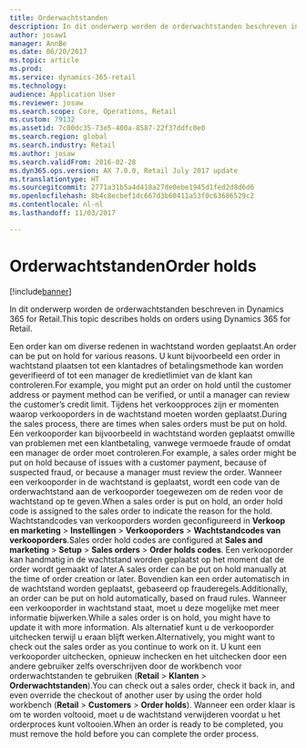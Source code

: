```yaml
---
title: Orderwachtstanden
description: In dit onderwerp worden de orderwachtstanden beschreven in Dynamics 365 for Retail.
author: josaw1
manager: AnnBe
ms.date: 06/20/2017
ms.topic: article
ms.prod: 
ms.service: dynamics-365-retail
ms.technology: 
audience: Application User
ms.reviewer: josaw
ms.search.scope: Core, Operations, Retail
ms.custom: 79132
ms.assetid: 7c00dc35-73e5-400a-8587-22f37ddfc0e0
ms.search.region: global
ms.search.industry: Retail
ms.author: josaw
ms.search.validFrom: 2016-02-28
ms.dyn365.ops.version: AX 7.0.0, Retail July 2017 update
ms.translationtype: HT
ms.sourcegitcommit: 2771a31b5a4d418a27de0ebe1945d1fed2d8d6d6
ms.openlocfilehash: 8b4c8ecbef1dc667d3b60411a53f0c63686529c2
ms.contentlocale: nl-nl
ms.lasthandoff: 11/03/2017

---
```


# <a name="order-holds"></a><span data-ttu-id="d13cb-103">Orderwachtstanden</span><span class="sxs-lookup"><span data-stu-id="d13cb-103">Order holds</span></span>

[!include[banner](includes/banner.md)]


<span data-ttu-id="d13cb-104">In dit onderwerp worden de orderwachtstanden beschreven in Dynamics 365 for Retail.</span><span class="sxs-lookup"><span data-stu-id="d13cb-104">This topic describes holds on orders using Dynamics 365 for Retail.</span></span>

<span data-ttu-id="d13cb-105">Een order kan om diverse redenen in wachtstand worden geplaatst.</span><span class="sxs-lookup"><span data-stu-id="d13cb-105">An order can be put on hold for various reasons.</span></span> <span data-ttu-id="d13cb-106">U kunt bijvoorbeeld een order in wachtstand plaatsen tot een klantadres of betalingsmethode kan worden geverifieerd of tot een manager de kredietlimiet van de klant kan controleren.</span><span class="sxs-lookup"><span data-stu-id="d13cb-106">For example, you might put an order on hold until the customer address or payment method can be verified, or until a manager can review the customer’s credit limit.</span></span> <span data-ttu-id="d13cb-107">Tijdens het verkoopproces zijn er momenten waarop verkooporders in de wachtstand moeten worden geplaatst.</span><span class="sxs-lookup"><span data-stu-id="d13cb-107">During the sales process, there are times when sales orders must be put on hold.</span></span> <span data-ttu-id="d13cb-108">Een verkooporder kan bijvoorbeeld in wachtstand worden geplaatst omwille van problemen met een klantbetaling, vanwege vermoede fraude of omdat een manager de order moet controleren.</span><span class="sxs-lookup"><span data-stu-id="d13cb-108">For example, a sales order might be put on hold because of issues with a customer payment, because of suspected fraud, or because a manager must review the order.</span></span> <span data-ttu-id="d13cb-109">Wanneer een verkooporder in de wachtstand is geplaatst, wordt een code van de orderwachtstand aan de verkooporder toegewezen om de reden voor de wachtstand op te geven.</span><span class="sxs-lookup"><span data-stu-id="d13cb-109">When a sales order is put on hold, an order hold code is assigned to the sales order to indicate the reason for the hold.</span></span> <span data-ttu-id="d13cb-110">Wachtstandcodes van verkooporders worden geconfigureerd in **Verkoop en marketing** &gt; **Instellingen** &gt; **Verkooporders** &gt; **Wachtstandcodes van verkooporders**.</span><span class="sxs-lookup"><span data-stu-id="d13cb-110">Sales order hold codes are configured at **Sales and marketing** &gt; **Setup** &gt; **Sales orders** &gt; **Order holds codes**.</span></span> <span data-ttu-id="d13cb-111">Een verkooporder kan handmatig in de wachtstand worden geplaatst op het moment dat de order wordt gemaakt of later.</span><span class="sxs-lookup"><span data-stu-id="d13cb-111">A sales order can be put on hold manually at the time of order creation or later.</span></span> <span data-ttu-id="d13cb-112">Bovendien kan een order automatisch in de wachtstand worden geplaatst, gebaseerd op frauderegels.</span><span class="sxs-lookup"><span data-stu-id="d13cb-112">Additionally, an order can be put on hold automatically, based on fraud rules.</span></span> <span data-ttu-id="d13cb-113">Wanneer een verkooporder in wachtstand staat, moet u deze mogelijke met meer informatie bijwerken.</span><span class="sxs-lookup"><span data-stu-id="d13cb-113">While a sales order is on hold, you might have to update it with more information.</span></span> <span data-ttu-id="d13cb-114">Als alternatief kunt u de verkooporder uitchecken terwijl u eraan blijft werken.</span><span class="sxs-lookup"><span data-stu-id="d13cb-114">Alternatively, you might want to check out the sales order as you continue to work on it.</span></span> <span data-ttu-id="d13cb-115">U kunt een verkooporder uitchecken, opnieuw inchecken en het uitchecken door een andere gebruiker zelfs overschrijven door de workbench voor orderwachtstanden te gebruiken (**Retail** &gt; **Klanten** &gt; **Orderwachtstanden**).</span><span class="sxs-lookup"><span data-stu-id="d13cb-115">You can check out a sales order, check it back in, and even override the checkout of another user by using the order hold workbench (**Retail** &gt; **Customers** &gt; **Order holds**).</span></span> <span data-ttu-id="d13cb-116">Wanneer een order klaar is om te worden voltooid, moet u de wachtstand verwijderen voordat u het orderproces kunt voltooien.</span><span class="sxs-lookup"><span data-stu-id="d13cb-116">When an order is ready to be completed, you must remove the hold before you can complete the order process.</span></span>




